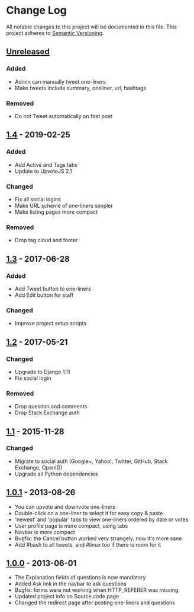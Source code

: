 # Change Log

All notable changes to this project will be documented in this file.
This project adheres to [Semantic Versioning](http://semver.org/).

## [Unreleased]

### Added

- Admin can manually tweet one-liners
- Make tweets include summary, oneliner, url, hashtags

### Removed

- Do not Tweet automatically on first post

## [1.4] - 2019-02-25

### Added

- Add Active and Tags tabs
- Update to UpvoteJS 2.1

### Changed

- Fix all social logins
- Make URL scheme of one-liners simpler
- Make listing pages more compact

### Removed

- Drop tag cloud and footer

## [1.3] - 2017-06-28

### Added

- Add Tweet button to one-liners
- Add Edit button for staff

### Changed

- Improve project setup scripts

## [1.2] - 2017-05-21

### Changed

- Upgrade to Django 1.11
- Fix social login

### Removed

- Drop question and comments
- Drop Stack Exchange auth

## [1.1] - 2015-11-28

### Changed

- Migrate to social auth (Google+, Yahoo!, Twitter, GitHub, Stack Exchange, OpenID)
- Upgrade all Python dependencies

## [1.0.1] - 2013-08-26

- You can upvote and downvote one-liners
- Double-click on a one-liner to select it for easy copy & paste
- 'newest' and 'popular' tabs to view one-liners ordered by date or votes
- User profile page is more compact, using tabs
- Navbar is more compact
- Bugfix: the Cancel button worked very strangely, now it's more sane
- Add #bash to all tweets, and #linux too if there is room for it


## [1.0.0] - 2013-06-01

- The Explanation fields of questions is now mandatory
- Added Ask link in the navbar to ask questions
- Bugfix: forms were not working when HTTP_REFERER was missing
- Updated project info on Source code page
- Changed the redirect page after posting one-liners and questions

[Unreleased]: https://github.com/janosgyerik/bashoneliners/compare/v1.4...HEAD
[1.4]: https://github.com/janosgyerik/bashoneliners/compare/v1.3...v1.4
[1.3]: https://github.com/janosgyerik/bashoneliners/compare/v1.2...v1.3
[1.2]: https://github.com/janosgyerik/bashoneliners/compare/v1.1...v1.2
[1.1]: https://github.com/janosgyerik/bashoneliners/compare/v1.0.1...v1.1
[1.0.1]: https://github.com/janosgyerik/bashoneliners/compare/v1.0.0...v1.0.1
[1.0.0]: https://github.com/janosgyerik/bashoneliners/compare/b2857ba8ef0832ebd69c3c5018f8457c37412899...v1.0.0

